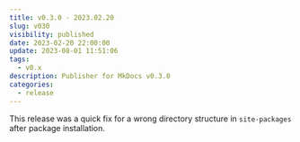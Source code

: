 ```yaml
---
title: v0.3.0 - 2023.02.20
slug: v030
visibility: published
date: 2023-02-20 22:00:00
update: 2023-08-01 11:51:06
tags:
  - v0.x
description: Publisher for MkDocs v0.3.0
categories:
  - release
---
```


This release was a quick fix for a wrong directory structure in `site-packages` after package installation.

